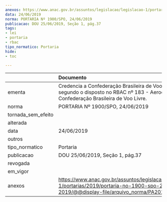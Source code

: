 ```yaml
---
anexos: https://www.anac.gov.br/assuntos/legislacao/legislacao-1/portarias/2019/portaria-no-1900-spo-24-06-2019/@@display-file/arquivo_norma/PA2019-1900.pdf
data: 24/06/2019
norma: PORTARIA Nº 1900/SPO, 24/06/2019
publicacao: DOU 25/06/2019, Seção 1, pág.37
tags:
- lei
- portaria
- rbac
tipo_normatico: Portaria
hide: 
- toc 
 
---
```


|                    | Documento                                                                                                                                            |
|:-------------------|:-----------------------------------------------------------------------------------------------------------------------------------------------------|
| ementa             | Credencia a Confederação Brasileira de Voo Livre segundo o disposto no RBAC nº 183 - Aerodesportiva Confederação Brasileira de Voo Livre.            |
| norma              | PORTARIA Nº 1900/SPO, 24/06/2019                                                                                                                     |
| tornada_sem_efeito |                                                                                                                                                      |
| alterada           |                                                                                                                                                      |
| data               | 24/06/2019                                                                                                                                           |
| outros             |                                                                                                                                                      |
| tipo_normatico     | Portaria                                                                                                                                             |
| publicacao         | DOU 25/06/2019, Seção 1, pág.37                                                                                                                      |
| revogada           |                                                                                                                                                      |
| em_vigor           |                                                                                                                                                      |
| anexos             | https://www.anac.gov.br/assuntos/legislacao/legislacao-1/portarias/2019/portaria-no-1900-spo-24-06-2019/@@display-file/arquivo_norma/PA2019-1900.pdf |